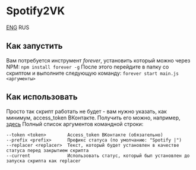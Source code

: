 # Spotify2VK
[ENG](README.md "English version") RUS
## Как запустить
Вам потребуется инструмент _forever_, установить который можно через NPM:
`npm install forever -g`
После этого перейдите в папку со скриптом и выполните следующую команду:
`forever start main.js <аргументы>`

## Как использовать
Просто так скрипт работать не будет - вам нужно указать, как минимум, access_token ВКонтакте. Получить его можно, например, [здесь](https://vkhost.github.io/)
Полный список аргументов командной строки:
```
--token <token>        Access_token ВКонтакте (обязательно)
--prefix <prefix>      Префикс статуса (по умолчанию: "Spotify |")
--replacer <replacer>  Текст, который будет установлен в качестве статуса перед закрытием скрипта
--current              Использовать статус, который был установлен до запуска скрипта как replacer
```

